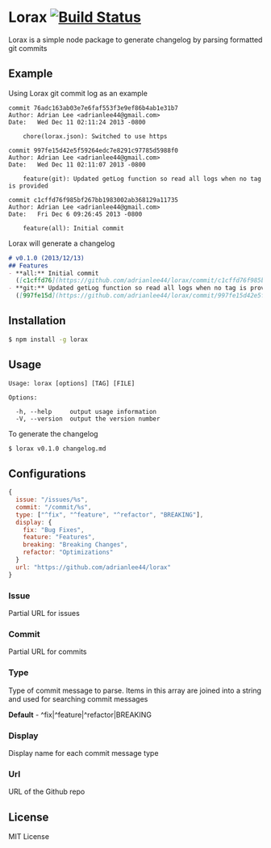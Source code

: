 Lorax [![Build Status](https://travis-ci.org/adrianlee44/lorax.png?branch=master)](https://travis-ci.org/adrianlee44/lorax)
===
Lorax is a simple node package to generate changelog by parsing formatted git commits

## Example
Using Lorax git commit log as an example

```
commit 76adc163ab03e7e6faf553f3e9ef86b4ab1e31b7
Author: Adrian Lee <adrianlee44@gmail.com>
Date:   Wed Dec 11 02:11:24 2013 -0800

    chore(lorax.json): Switched to use https

commit 997fe15d42e5f59264edc7e8291c97785d5988f0
Author: Adrian Lee <adrianlee44@gmail.com>
Date:   Wed Dec 11 02:11:07 2013 -0800

    feature(git): Updated getLog function so read all logs when no tag is provided

commit c1cffd76f985bf267bb1983002ab368129a11735
Author: Adrian Lee <adrianlee44@gmail.com>
Date:   Fri Dec 6 09:26:45 2013 -0800

    feature(all): Initial commit
```

Lorax will generate a changelog
```markdown
# v0.1.0 (2013/12/13)
## Features
- **all:** Initial commit
  ([c1cffd76](https://github.com/adrianlee44/lorax/commit/c1cffd76f985bf267bb1983002ab368129a11735))
- **git:** Updated getLog function so read all logs when no tag is provided
  ([997fe15d](https://github.com/adrianlee44/lorax/commit/997fe15d42e5f59264edc7e8291c97785d5988f0))
```

## Installation
```bash
$ npm install -g lorax
```

## Usage

```
Usage: lorax [options] [TAG] [FILE]

Options:

  -h, --help     output usage information
  -V, --version  output the version number
```

To generate the changelog
```bash
$ lorax v0.1.0 changelog.md
```

## Configurations
```js
{
  issue: "/issues/%s",
  commit: "/commit/%s",
  type: ["^fix", "^feature", "^refactor", "BREAKING"],
  display: {
    fix: "Bug Fixes",
    feature: "Features",
    breaking: "Breaking Changes",
    refactor: "Optimizations"
  }
  url: "https://github.com/adrianlee44/lorax"
}
```
### Issue
Partial URL for issues

### Commit
Partial URL for commits

### Type
Type of commit message to parse. Items in this array are joined into a string and used for searching commit messages

**Default** - ^fix|^feature|^refactor|BREAKING

### Display
Display name for each commit message type

### Url
URL of the Github repo

## License

MIT License

